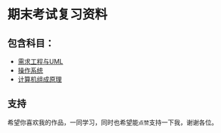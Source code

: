 # 期末考试复习资料

## 包含科目：
* [需求工程与UML](https://github.com/yanxiaonuo/Review-materials-for-final-exams/tree/master/%E9%9C%80%E6%B1%82%E5%B7%A5%E7%A8%8B%E4%B8%8EUML)
* [操作系统](https://github.com/yanxiaonuo/Review-materials-for-final-exams/tree/master/%E6%93%8D%E4%BD%9C%E7%B3%BB%E7%BB%9F)
* [计算机组成原理](https://github.com/yanxiaonuo/Review-materials-for-final-exams/tree/master/%E8%AE%A1%E7%AE%97%E6%9C%BA%E7%BB%84%E6%88%90%E5%8E%9F%E7%90%86)


## 支持
希望你喜欢我的作品，一同学习，同时也希望能`点赞`支持一下我，谢谢各位。
